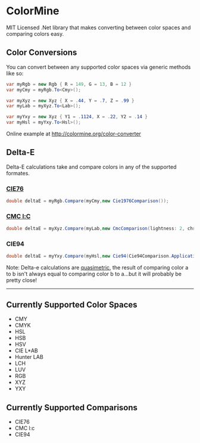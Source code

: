 ColorMine
=========

MIT Licensed .Net library that makes converting between color spaces and comparing colors easy.



## Color Conversions

You can convert between any supported color spaces via generic methods like so:


```c#
var myRgb = new Rgb { R = 149, G = 13, B = 12 }
var myCmy = myRgb.To<Cmy>();
```


```c#
var myXyz = new Xyz { X = .44, Y = .7, Z = .99 }
var myLab = myXyz.To<Lab>();
```

```c#
var myYxy = new Xyz { Y1 = .1124, X = .22, Y2 = .14 }
var myHsl = myYxy.To<Hsl>();
```

Online example at http://colormine.org/color-converter


## Delta-E

Delta-E calculations take and compare colors in any of the supported formates.

### [CIE76](http://colormine.org/delta-e-calculator/)
```c#
double deltaE = myRgb.Compare(myCmy,new Cie1976Comparison());
```

### [CMC l:C](http://colormine.org/delta-e-calculator/cmc)
```c#
double deltaE = myXyz.Compare(myLab,new CmcComparison(lightness: 2, chroma: 1));
```

### CIE94
```c#
double deltaE = myYxy.Compare(myHsl,new Cie94(Cie94Comparison.Application.GraphicArts));
```

Note: Delta-e calculations are [quasimetric](http://en.wikipedia.org/wiki/Quasimetric#Quasimetrics), the result of comparing color a to b isn't always equal to comparing color b to a...but it will probably be pretty close!

***

## Currently Supported Color Spaces
* CMY
* CMYK
* HSL
* HSB
* HSV
* CIE L*AB
* Hunter LAB
* LCH
* LUV
* RGB
* XYZ
* YXY

## Currently Supported Comparisons
* CIE76
* CMC l:c
* CIE94
